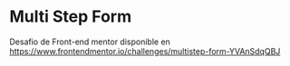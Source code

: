 # Multi Step Form

Desafio de Front-end mentor disponible en https://www.frontendmentor.io/challenges/multistep-form-YVAnSdqQBJ
